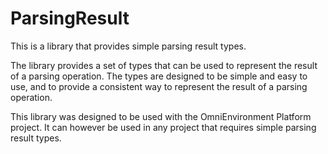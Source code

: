 # ParsingResult
This is a library that provides simple parsing result types.

The library provides a set of types that can be used to represent
the result of a parsing operation. The types are designed to be
simple and easy to use, and to provide a consistent way to
represent the result of a parsing operation.

This library was designed to be used with the OmniEnvironment Platform project.
It can however be used in any project that requires simple parsing result types.

